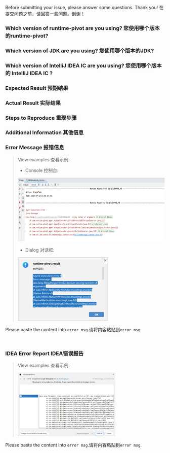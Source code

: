 Before submitting your issue, please answer some questions. Thank you!
在提交问题之前，请回答一些问题。谢谢！

### Which version of runtime-pivot are you using? 您使用哪个版本的runtime-pivot?

### Which version of JDK are you using? 您使用哪个版本的JDK?

### Which version of IntelliJ IDEA IC are you using? 您使用哪个版本的 IntelliJ IDEA IC ?

### Expected Result 预期结果

### Actual Result 实际结果

### Steps to Reproduce 重现步骤

### Additional Information 其他信息

### Error Message 报错信息

> View examples 查看示例:
> - Console 控制台:
> 
> <img src="../doc/template/console_error_msg.png" height=200 />
> 
> - Dialog 对话框:
> 
> <img src="../doc/template/dialog_error_msg.png" height=200 />

Please paste the content into ```error msg```.请将内容粘贴到```error msg```.

```error msg


```

### IDEA Error Report IDEA错误报告

> View examples 查看示例:
> 
> <img src="../doc/template/idea_error_report.png" height=200 />

Please paste the content into ```error msg```.请将内容粘贴到```error msg```.

```error msg


```